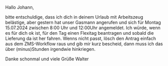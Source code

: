 Hallo Johann,

bitte entschuldige, dass ich dich in deinem Urlaub mit Arbeitszeug belästige, aber gestern hat unser Gasmann angerufen und sich für Montag 15.07.2024 zwischen 8:00 Uhr und 12:00Uhr angemeldet. Ich würde, wenn es für dich ok ist, für den Tag einen Flexitag beantragen und sobald die Lieferung da ist her fahren.
Wenns nicht passt, lösch den Antrag einfach aus dem ZMS-Workflow raus und gib mir kurz bescheid, dann muss ich das über (minus)Stunden irgendwie hinkriegen.

Danke schonmal und viele Grüße
Walter